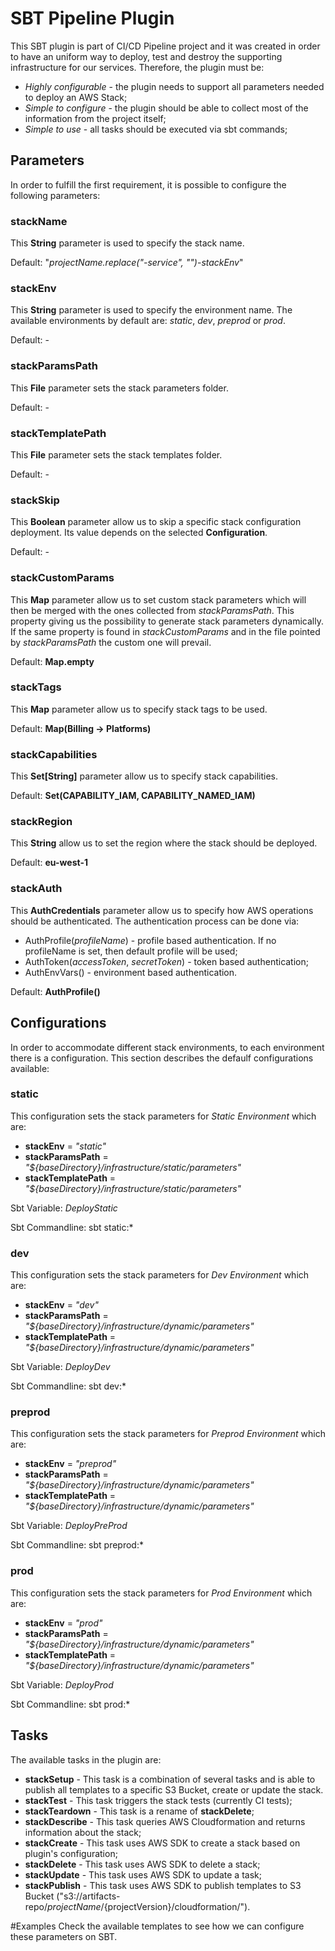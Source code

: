 # SBT Pipeline Plugin

This SBT plugin is part of CI/CD Pipeline project and it was created in order to have an uniform way to deploy,
test and destroy the supporting infrastructure for our services. Therefore, the plugin must be:
 * *Highly configurable* - the plugin needs to support all parameters needed to deploy an AWS Stack;
 * *Simple to configure* - the plugin should be able to collect most of the information from the project itself;
 * *Simple to use* - all tasks should be executed via sbt commands;

## Parameters
In order to fulfill the first requirement, it is possible to configure the following parameters:

### stackName
This **String** parameter is used to specify the stack name.  

Default: "*projectName.replace("-service", "")*-*stackEnv*"

### stackEnv
This **String** parameter is used to specify the environment name. The available environments by default 
are: *static*, *dev*, *preprod* or *prod*.

Default: -

### stackParamsPath
This **File** parameter sets the stack parameters folder.

Default: -
 
### stackTemplatePath
This **File** parameter sets the stack templates folder.

Default: -

### stackSkip
This **Boolean** parameter allow us to skip a specific stack configuration deployment. Its value depends on 
the selected **Configuration**.

Default: -

### stackCustomParams
This **Map** parameter allow us to set custom stack parameters which will then be merged with the ones collected 
from *stackParamsPath*. This property giving us the possibility to generate stack parameters dynamically.
If the same property is found in *stackCustomParams* and in the file pointed by *stackParamsPath* the custom one 
will prevail. 

Default: **Map.empty**
 
### stackTags
This **Map** parameter allow us to specify stack tags to be used.

Default: **Map(Billing -> Platforms)**
 
### stackCapabilities 
This **Set[String]** parameter allow us to specify stack capabilities.

Default: **Set(CAPABILITY\_IAM, CAPABILITY\_NAMED\_IAM)**

### stackRegion  
This **String** allow us to set the region where the stack should be deployed.

Default: **eu-west-1**

### stackAuth         
This **AuthCredentials** parameter allow us to specify how AWS operations should be authenticated. The authentication 
process can be done via:
 * AuthProfile(*profileName*) - profile based authentication. If no profileName is set, then default 
 profile will be used;
 * AuthToken(*accessToken*, *secretToken*) - token based authentication;
 * AuthEnvVars() - environment based authentication.
 
Default: **AuthProfile()** 


## Configurations
In order to accommodate different stack environments, to each environment there is a configuration. This section 
describes the defaulf configurations available:


### static
This configuration sets the stack parameters for *Static Environment* which are:
 * **stackEnv** = *"static"*
 * **stackParamsPath** = *"${baseDirectory}/infrastructure/static/parameters"*
 * **stackTemplatePath** = *"${baseDirectory}/infrastructure/static/parameters"*

Sbt Variable: *DeployStatic* 

Sbt Commandline: sbt static:*


### dev
This configuration sets the stack parameters for *Dev Environment* which are:
 * **stackEnv** = *"dev"*
 * **stackParamsPath** = *"${baseDirectory}/infrastructure/dynamic/parameters"*
 * **stackTemplatePath** = *"${baseDirectory}/infrastructure/dynamic/parameters"*

Sbt Variable: *DeployDev* 

Sbt Commandline: sbt dev:*


### preprod
This configuration sets the stack parameters for *Preprod Environment* which are:
 * **stackEnv** = *"preprod"*
 * **stackParamsPath** = *"${baseDirectory}/infrastructure/dynamic/parameters"*
 * **stackTemplatePath** = *"${baseDirectory}/infrastructure/dynamic/parameters"*

Sbt Variable: *DeployPreProd* 

Sbt Commandline: sbt preprod:*


### prod
This configuration sets the stack parameters for *Prod Environment* which are:
 * **stackEnv** = *"prod"*
 * **stackParamsPath** = *"${baseDirectory}/infrastructure/dynamic/parameters"*
 * **stackTemplatePath** = *"${baseDirectory}/infrastructure/dynamic/parameters"*

Sbt Variable: *DeployProd* 

Sbt Commandline: sbt prod:*


## Tasks
The available tasks in the plugin are:
* **stackSetup** - This task is a combination of several tasks and is able to publish all templates to a specific 
S3 Bucket, create or update the stack.
* **stackTest** - This task triggers the stack tests (currently CI tests);
* **stackTeardown** - This task is a rename of **stackDelete**;
* **stackDescribe** - This task queries AWS Cloudformation and returns information about the stack;
* **stackCreate** - This task uses AWS SDK to create a stack based on plugin's configuration;
* **stackDelete** - This task uses AWS SDK to delete a stack;
* **stackUpdate** - This task uses AWS SDK to update a task;  
* **stackPublish** - This task uses AWS SDK to publish templates to S3 Bucket ("s3://artifacts-repo/${projectName}/${projectVersion}/cloudformation/"). 


#Examples
Check the available templates to see how we can configure these parameters on SBT.
